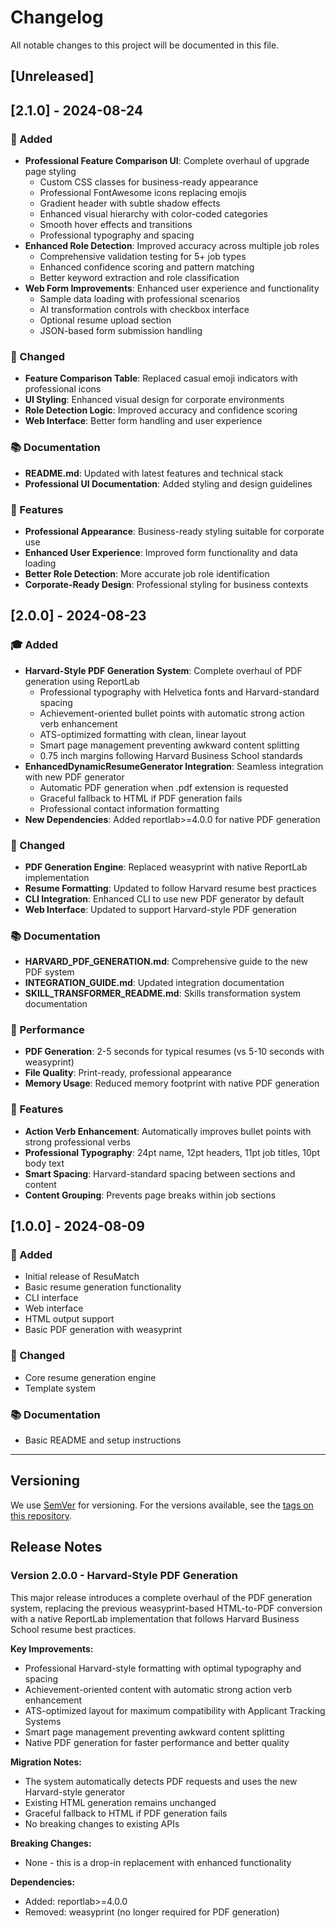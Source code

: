 # Changelog

All notable changes to this project will be documented in this file.

## [Unreleased]

## [2.1.0] - 2024-08-24

### 💼 Added
- **Professional Feature Comparison UI**: Complete overhaul of upgrade page styling
  - Custom CSS classes for business-ready appearance
  - Professional FontAwesome icons replacing emojis
  - Gradient header with subtle shadow effects
  - Enhanced visual hierarchy with color-coded categories
  - Smooth hover effects and transitions
  - Professional typography and spacing
- **Enhanced Role Detection**: Improved accuracy across multiple job roles
  - Comprehensive validation testing for 5+ job types
  - Enhanced confidence scoring and pattern matching
  - Better keyword extraction and role classification
- **Web Form Improvements**: Enhanced user experience and functionality
  - Sample data loading with professional scenarios
  - AI transformation controls with checkbox interface
  - Optional resume upload section
  - JSON-based form submission handling

### 🔧 Changed
- **Feature Comparison Table**: Replaced casual emoji indicators with professional icons
- **UI Styling**: Enhanced visual design for corporate environments
- **Role Detection Logic**: Improved accuracy and confidence scoring
- **Web Interface**: Better form handling and user experience

### 📚 Documentation
- **README.md**: Updated with latest features and technical stack
- **Professional UI Documentation**: Added styling and design guidelines

### 🎯 Features
- **Professional Appearance**: Business-ready styling suitable for corporate use
- **Enhanced User Experience**: Improved form functionality and data loading
- **Better Role Detection**: More accurate job role identification
- **Corporate-Ready Design**: Professional styling for business contexts

## [2.0.0] - 2024-08-23

### 🎓 Added
- **Harvard-Style PDF Generation System**: Complete overhaul of PDF generation using ReportLab
  - Professional typography with Helvetica fonts and Harvard-standard spacing
  - Achievement-oriented bullet points with automatic strong action verb enhancement
  - ATS-optimized formatting with clean, linear layout
  - Smart page management preventing awkward content splitting
  - 0.75 inch margins following Harvard Business School standards
- **EnhancedDynamicResumeGenerator Integration**: Seamless integration with new PDF generator
  - Automatic PDF generation when .pdf extension is requested
  - Graceful fallback to HTML if PDF generation fails
  - Professional contact information formatting
- **New Dependencies**: Added reportlab>=4.0.0 for native PDF generation

### 🔧 Changed
- **PDF Generation Engine**: Replaced weasyprint with native ReportLab implementation
- **Resume Formatting**: Updated to follow Harvard resume best practices
- **CLI Integration**: Enhanced CLI to use new PDF generator by default
- **Web Interface**: Updated to support Harvard-style PDF generation

### 📚 Documentation
- **HARVARD_PDF_GENERATION.md**: Comprehensive guide to the new PDF system
- **INTEGRATION_GUIDE.md**: Updated integration documentation
- **SKILL_TRANSFORMER_README.md**: Skills transformation system documentation

### 🚀 Performance
- **PDF Generation**: 2-5 seconds for typical resumes (vs 5-10 seconds with weasyprint)
- **File Quality**: Print-ready, professional appearance
- **Memory Usage**: Reduced memory footprint with native PDF generation

### 🎯 Features
- **Action Verb Enhancement**: Automatically improves bullet points with strong professional verbs
- **Professional Typography**: 24pt name, 12pt headers, 11pt job titles, 10pt body text
- **Smart Spacing**: Harvard-standard spacing between sections and content
- **Content Grouping**: Prevents page breaks within job sections

## [1.0.0] - 2024-08-09

### 🎯 Added
- Initial release of ResuMatch
- Basic resume generation functionality
- CLI interface
- Web interface
- HTML output support
- Basic PDF generation with weasyprint

### 🔧 Changed
- Core resume generation engine
- Template system

### 📚 Documentation
- Basic README and setup instructions

---

## Versioning

We use [SemVer](http://semver.org/) for versioning. For the versions available, see the [tags on this repository](https://github.com/akabbas/resumatch/tags).

## Release Notes

### Version 2.0.0 - Harvard-Style PDF Generation
This major release introduces a complete overhaul of the PDF generation system, replacing the previous weasyprint-based HTML-to-PDF conversion with a native ReportLab implementation that follows Harvard Business School resume best practices.

**Key Improvements:**
- Professional Harvard-style formatting with optimal typography and spacing
- Achievement-oriented content with automatic strong action verb enhancement
- ATS-optimized layout for maximum compatibility with Applicant Tracking Systems
- Smart page management preventing awkward content splitting
- Native PDF generation for faster performance and better quality

**Migration Notes:**
- The system automatically detects PDF requests and uses the new Harvard-style generator
- Existing HTML generation remains unchanged
- Graceful fallback to HTML if PDF generation fails
- No breaking changes to existing APIs

**Breaking Changes:**
- None - this is a drop-in replacement with enhanced functionality

**Dependencies:**
- Added: reportlab>=4.0.0
- Removed: weasyprint (no longer required for PDF generation) 